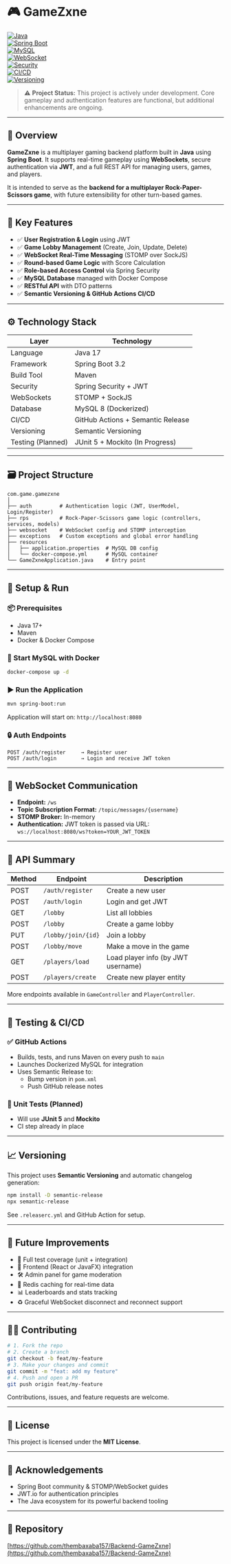 # 🎮 GameZxne

[![Java](https://img.shields.io/badge/Java-17+-brightgreen.svg)](https://www.oracle.com/java/)  
[![Spring Boot](https://img.shields.io/badge/Spring%20Boot-3.2-blue.svg)](https://spring.io/projects/spring-boot)  
[![MySQL](https://img.shields.io/badge/MySQL-Running%20in%20Docker-00758f?logo=mysql)](https://www.mysql.com/)  
[![WebSocket](https://img.shields.io/badge/WebSocket-STOMP%20+%20SockJS-ff69b4)](https://stomp-js.github.io/)  
[![Security](https://img.shields.io/badge/Security-JWT%20Auth-critical)](https://jwt.io)  
[![CI/CD](https://img.shields.io/github/actions/workflow/status/thembaxaba157/Backend-GameZxne/main.yml?branch=main&label=GitHub%20Actions&logo=github)](https://github.com/thembaxaba157/Backend-GameZxne/actions)  
[![Versioning](https://img.shields.io/badge/Semantic%20Release-Automated-blueviolet)](https://semantic-release.gitbook.io/)

> ⚠️ **Project Status:** This project is actively under development. Core gameplay and authentication features are functional, but additional enhancements are ongoing.

---

## 📌 Overview

**GameZxne** is a multiplayer gaming backend platform built in **Java** using **Spring Boot**. It supports real-time gameplay using **WebSockets**, secure authentication via **JWT**, and a full REST API for managing users, games, and players.

It is intended to serve as the **backend for a multiplayer Rock-Paper-Scissors game**, with future extensibility for other turn-based games.

---

## 🧩 Key Features

- ✅ **User Registration & Login** using JWT
- ✅ **Game Lobby Management** (Create, Join, Update, Delete)
- ✅ **WebSocket Real-Time Messaging** (STOMP over SockJS)
- ✅ **Round-based Game Logic** with Score Calculation
- ✅ **Role-based Access Control** via Spring Security
- ✅ **MySQL Database** managed with Docker Compose
- ✅ **RESTful API** with DTO patterns
- ✅ **Semantic Versioning & GitHub Actions CI/CD**

---

## ⚙️ Technology Stack

| Layer              | Technology                        |
|-------------------|------------------------------------|
| Language           | Java 17                           |
| Framework          | Spring Boot 3.2                   |
| Build Tool         | Maven                             |
| Security           | Spring Security + JWT             |
| WebSockets         | STOMP + SockJS                    |
| Database           | MySQL 8 (Dockerized)              |
| CI/CD              | GitHub Actions + Semantic Release |
| Versioning         | Semantic Versioning               |
| Testing (Planned)  | JUnit 5 + Mockito (In Progress)   |

---

## 🗃️ Project Structure

```
com.game.gamezxne
│
├── auth         # Authentication logic (JWT, UserModel, Login/Register)
├── rps          # Rock-Paper-Scissors game logic (controllers, services, models)
├── websocket    # WebSocket config and STOMP interception
├── exceptions   # Custom exceptions and global error handling
├── resources
│   ├── application.properties  # MySQL DB config
│   └── docker-compose.yml      # MySQL container
└── GameZxneApplication.java    # Entry point
```

---

## 🚀 Setup & Run

### 📦 Prerequisites

- Java 17+
- Maven
- Docker & Docker Compose

### 🐳 Start MySQL with Docker

```bash
docker-compose up -d
```

### ▶️ Run the Application

```bash
mvn spring-boot:run
```

Application will start on: `http://localhost:8080`

### 🔒 Auth Endpoints

```http
POST /auth/register     → Register user
POST /auth/login        → Login and receive JWT token
```

---

## 📡 WebSocket Communication

- **Endpoint:** `/ws`
- **Topic Subscription Format:** `/topic/messages/{username}`
- **STOMP Broker:** In-memory
- **Authentication:** JWT token is passed via URL:  
  `ws://localhost:8080/ws?token=YOUR_JWT_TOKEN`

---

## 📘 API Summary

| Method | Endpoint                | Description                        |
|--------|-------------------------|------------------------------------|
| POST   | `/auth/register`        | Create a new user                  |
| POST   | `/auth/login`           | Login and get JWT                  |
| GET    | `/lobby`                | List all lobbies                   |
| POST   | `/lobby`                | Create a game lobby                |
| PUT    | `/lobby/join/{id}`      | Join a lobby                       |
| POST   | `/lobby/move`           | Make a move in the game            |
| GET    | `/players/load`         | Load player info (by JWT username) |
| POST   | `/players/create`       | Create new player entity           |

More endpoints available in `GameController` and `PlayerController`.

---

## 🧪 Testing & CI/CD

### ✅ GitHub Actions

- Builds, tests, and runs Maven on every push to `main`
- Launches Dockerized MySQL for integration
- Uses Semantic Release to:
  - Bump version in `pom.xml`
  - Push GitHub release notes

### 🧪 Unit Tests (Planned)

- Will use **JUnit 5** and **Mockito**
- CI step already in place

---

## 📈 Versioning

This project uses **Semantic Versioning** and automatic changelog generation:

```bash
npm install -D semantic-release
npx semantic-release
```

See `.releaserc.yml` and GitHub Action for setup.

---

## 🧠 Future Improvements

- 🧪 Full test coverage (unit + integration)
- 🎨 Frontend (React or JavaFX) integration
- 🛠 Admin panel for game moderation
- 💾 Redis caching for real-time data
- 📊 Leaderboards and stats tracking
- ♻️ Graceful WebSocket disconnect and reconnect support

---

## 🧑‍💻 Contributing

```bash
# 1. Fork the repo
# 2. Create a branch
git checkout -b feat/my-feature
# 3. Make your changes and commit
git commit -m "feat: add my feature"
# 4. Push and open a PR
git push origin feat/my-feature
```

Contributions, issues, and feature requests are welcome.

---

## 📝 License

This project is licensed under the **MIT License**.

---

## 📣 Acknowledgements

- Spring Boot community & STOMP/WebSocket guides
- JWT.io for authentication principles
- The Java ecosystem for its powerful backend tooling

---

## 🔗 Repository

[https://github.com/thembaxaba157/Backend-GameZxne](https://github.com/thembaxaba157/Backend-GameZxne)


